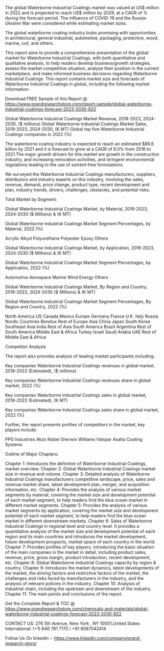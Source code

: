 
The global Waterborne Industrial Coatings market was valued at US$ million in 2022 and is projected to reach US$ million by 2029, at a CAGR of % during the forecast period. The influence of COVID-19 and the Russia-Ukraine War were considered while estimating market sizes.

The global waterborne coating industry looks promising with opportunities in architectural, general industrial, automotive, packaging, protective, wood, marine, coil, and others.

This report aims to provide a comprehensive presentation of the global market for Waterborne Industrial Coatings, with both quantitative and qualitative analysis, to help readers develop business/growth strategies, assess the market competitive situation, analyze their position in the current marketplace, and make informed business decisions regarding Waterborne Industrial Coatings. This report contains market size and forecasts of Waterborne Industrial Coatings in global, including the following market information:

Download FREE Sample of this Report @ https://www.grandresearchstore.com/report-sample/global-waterborne-industrial-coatings-forecast-2023-2030-822

Global Waterborne Industrial Coatings Market Revenue, 2018-2023, 2024-2030, ($ millions)
Global Waterborne Industrial Coatings Market Sales, 2018-2023, 2024-2030, (K MT)
Global top five Waterborne Industrial Coatings companies in 2022 (%)

The waterborne coating industry is expected to reach an estimated $86.6 billion by 2021 and it is forecast to grow at a CAGR of 6.0% from 2016 to 2021.The major growth drivers for this market are growth in the construction industry, and increasing renovation activities, and stringent environmental regulations leading to the use of solvent-free formulations.

We surveyed the Waterborne Industrial Coatings manufacturers, suppliers, distributors and industry experts on this industry, involving the sales, revenue, demand, price change, product type, recent development and plan, industry trends, drivers, challenges, obstacles, and potential risks.

Total Market by Segment:

Global Waterborne Industrial Coatings Market, by Material, 2018-2023, 2024-2030 ($ Millions) & (K MT)

Global Waterborne Industrial Coatings Market Segment Percentages, by Material, 2022 (%)

Acrylic
Alkyd
Polyurethane
Polyester
Epoxy
Others

Global Waterborne Industrial Coatings Market, by Application, 2018-2023, 2024-2030 ($ Millions) & (K MT)

Global Waterborne Industrial Coatings Market Segment Percentages, by Application, 2022 (%)

Automotive
Aerospace
Marine
Wind Energy
Others

Global Waterborne Industrial Coatings Market, By Region and Country, 2018-2023, 2024-2030 ($ Millions) & (K MT)

Global Waterborne Industrial Coatings Market Segment Percentages, By Region and Country, 2022 (%)

North America
US
Canada
Mexico
Europe
Germany
France
U.K.
Italy
Russia
Nordic Countries
Benelux
Rest of Europe
Asia
China
Japan
South Korea
Southeast Asia
India
Rest of Asia
South America
Brazil
Argentina
Rest of South America
Middle East & Africa
Turkey
Israel
Saudi Arabia
UAE
Rest of Middle East & Africa

Competitor Analysis

The report also provides analysis of leading market participants including:

Key companies Waterborne Industrial Coatings revenues in global market, 2018-2023 (Estimated), ($ millions)

Key companies Waterborne Industrial Coatings revenues share in global market, 2022 (%)

Key companies Waterborne Industrial Coatings sales in global market, 2018-2023 (Estimated), (K MT)

Key companies Waterborne Industrial Coatings sales share in global market, 2022 (%)

Further, the report presents profiles of competitors in the market, key players include:

PPG Industries
Akzo Nobel
Sherwin Williams
Valspar
Axalta Coating Systems

Outline of Major Chapters:

Chapter 1: Introduces the definition of Waterborne Industrial Coatings, market overview.
Chapter 2: Global Waterborne Industrial Coatings market size in revenue and volume.
Chapter 3: Detailed analysis of Waterborne Industrial Coatings manufacturers competitive landscape, price, sales and revenue market share, latest development plan, merger, and acquisition information, etc.
Chapter 4: Provides the analysis of various market segments by material, covering the market size and development potential of each market segment, to help readers find the blue ocean market in different market segments.
Chapter 5: Provides the analysis of various market segments by application, covering the market size and development potential of each market segment, to help readers find the blue ocean market in different downstream markets.
Chapter 6: Sales of Waterborne Industrial Coatings in regional level and country level. It provides a quantitative analysis of the market size and development potential of each region and its main countries and introduces the market development, future development prospects, market space of each country in the world.
Chapter 7: Provides profiles of key players, introducing the basic situation of the main companies in the market in detail, including product sales, revenue, price, gross margin, product introduction, recent development, etc.
Chapter 8: Global Waterborne Industrial Coatings capacity by region & country.
Chapter 9: Introduces the market dynamics, latest developments of the market, the driving factors and restrictive factors of the market, the challenges and risks faced by manufacturers in the industry, and the analysis of relevant policies in the industry.
Chapter 10: Analysis of industrial chain, including the upstream and downstream of the industry.
Chapter 11: The main points and conclusions of the report.

Get the Complete Report & TOC @ https://www.grandresearchstore.com/chemicals-and-materials/global-waterborne-industrial-coatings-forecast-2023-2030-822

CONTACT US:
276 5th Avenue, New York , NY 10001,United States
International: (+1) 646 781 7170 / +91 8087042414

Follow Us On linkedin :- https://www.linkedin.com/company/grand-research-store/

